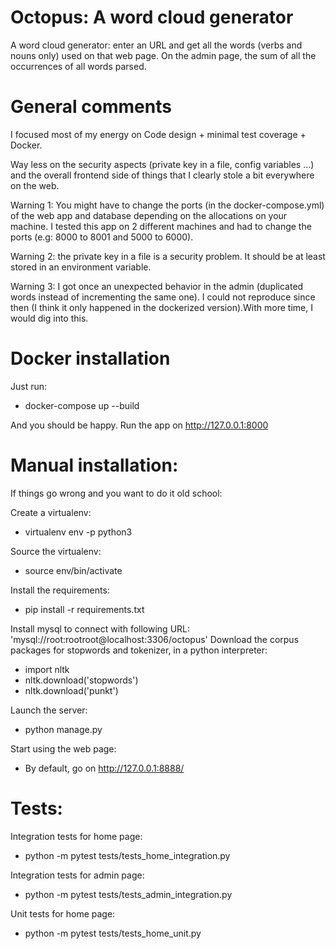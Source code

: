 # Octopus: A word cloud generator

A word cloud generator: enter an URL and get all the words (verbs and nouns only)
used on that web page. On the admin page, the sum of all the occurrences
of all words parsed.

# General comments

I focused most of my energy on Code design + minimal test coverage + Docker.

Way less on the security aspects (private key in a file, config variables ...)
and the overall frontend side of things that I clearly stole a bit
everywhere on the web.

Warning 1: You might have to change the ports (in the docker-compose.yml) of the web app and database depending on the allocations on your machine.
I tested this app on 2 different machines and had to change the ports (e.g: 8000 to 8001 and 5000 to 6000).

Warning 2: the private key in a file is a security problem. It should be
at least stored in an environment variable.

Warning 3: I got once an unexpected behavior in the admin (duplicated words
instead of incrementing the same one). I could not reproduce since then
(I think it only happened in the dockerized version).With more time, I would dig into this.


# Docker installation

Just run:

- docker-compose up --build

And you should be happy. Run the app on http://127.0.0.1:8000


# Manual installation:

If things go wrong and you want to do it old school:

Create a virtualenv:

- virtualenv env -p python3

Source the virtualenv:

- source env/bin/activate

Install the requirements:

- pip install -r requirements.txt

Install mysql to connect with following URL: 'mysql://root:rootroot@localhost:3306/octopus'
Download the corpus packages for stopwords and tokenizer, in a python interpreter:

- import nltk
- nltk.download('stopwords')
- nltk.download('punkt')

Launch the server:

- python manage.py

Start using the web page:

- By default, go on http://127.0.0.1:8888/


# Tests:

Integration tests for home page:

- python -m pytest tests/tests_home_integration.py

Integration tests for admin page:

- python -m pytest tests/tests_admin_integration.py

Unit tests for home page:

- python -m pytest tests/tests_home_unit.py
